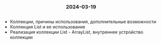 <h3 style="text-align: center; padding-bottom: 14px">2024-03-19</h3>

* Коллекции, причины использования, дополнительные возможности
* Коллекция List и ее использование
* Реализация коллекции List - ArrayList, внутреннее устройство коллекции
